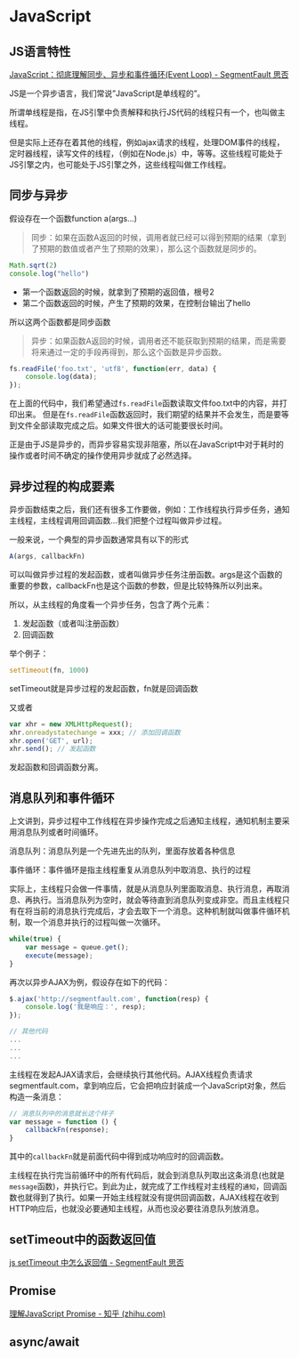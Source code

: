 # JavaScript

## JS语言特性

[JavaScript：彻底理解同步、异步和事件循环(Event Loop) - SegmentFault 思否](https://segmentfault.com/a/1190000004322358)

JS是一个异步语言，我们常说”JavaScript是单线程的”。

所谓单线程是指，在JS引擎中负责解释和执行JS代码的线程只有一个，也叫做主线程。

但是实际上还存在着其他的线程，例如ajax请求的线程，处理DOM事件的线程， 定时器线程，读写文件的线程，（例如在Node.js）中，等等。这些线程可能处于JS引擎之内，也可能处于JS引擎之外，这些线程叫做工作线程。



## 同步与异步

假设存在一个函数function a(args...)

> 同步：如果在函数A返回的时候，调用者就已经可以得到预期的结果（拿到了预期的数值或者产生了预期的效果），那么这个函数就是同步的。

```javascript
Math.sqrt(2)
console.log("hello")
```

- 第一个函数返回的时候，就拿到了预期的返回值，根号2
- 第二个函数返回的时候，产生了预期的效果，在控制台输出了hello

所以这两个函数都是同步函数

> 异步：如果函数A返回的时候，调用者还不能获取到预期的结果，而是需要将来通过一定的手段再得到，那么这个函数是异步函数。

```javascript
fs.readFile('foo.txt', 'utf8', function(err, data) {
    console.log(data);
});
```

在上面的代码中，我们希望通过`fs.readFile`函数读取文件foo.txt中的内容，并打印出来。
但是在`fs.readFile`函数返回时，我们期望的结果并不会发生，而是要等到文件全部读取完成之后。如果文件很大的话可能要很长时间。



正是由于JS是异步的，而异步容易实现非阻塞，所以在JavaScript中对于耗时的操作或者时间不确定的操作使用异步就成了必然选择。



## 异步过程的构成要素

异步函数结束之后，我们还有很多工作要做，例如：工作线程执行异步任务，通知主线程，主线程调用回调函数...我们把整个过程叫做异步过程。

一般来说，一个典型的异步函数通常具有以下的形式

```javascript
A(args, callbackFn)
```

可以叫做异步过程的发起函数，或者叫做异步任务注册函数。args是这个函数的重要的参数，callbackFn也是这个函数的参数，但是比较特殊所以列出来。

所以，从主线程的角度看一个异步任务，包含了两个元素：

1. 发起函数（或者叫注册函数）
2. 回调函数

举个例子：

```javascript
setTimeout(fn, 1000)
```

setTimeout就是异步过程的发起函数，fn就是回调函数

又或者

```javascript
var xhr = new XMLHttpRequest();
xhr.onreadystatechange = xxx; // 添加回调函数
xhr.open('GET', url);
xhr.send(); // 发起函数
```

发起函数和回调函数分离。



## 消息队列和事件循环

上文讲到，异步过程中工作线程在异步操作完成之后通知主线程，通知机制主要采用消息队列或者时间循环。

消息队列：消息队列是一个先进先出的队列，里面存放着各种信息

事件循环：事件循环是指主线程重复从消息队列中取消息、执行的过程

实际上，主线程只会做一件事情，就是从消息队列里面取消息、执行消息，再取消息、再执行。当消息队列为空时，就会等待直到消息队列变成非空。而且主线程只有在将当前的消息执行完成后，才会去取下一个消息。这种机制就叫做事件循环机制，取一个消息并执行的过程叫做一次循环。

```javascript
while(true) {
    var message = queue.get();
    execute(message);
}
```

再次以异步AJAX为例，假设存在如下的代码：

```javascript
$.ajax('http://segmentfault.com', function(resp) {
    console.log('我是响应：', resp);
});

// 其他代码
...
...
...
```

主线程在发起AJAX请求后，会继续执行其他代码。AJAX线程负责请求segmentfault.com，拿到响应后，它会把响应封装成一个JavaScript对象，然后构造一条消息：

```javascript
// 消息队列中的消息就长这个样子
var message = function () {
    callbackFn(response);
}
```

其中的`callbackFn`就是前面代码中得到成功响应时的回调函数。

主线程在执行完当前循环中的所有代码后，就会到消息队列取出这条消息(也就是`message`函数)，并执行它。到此为止，就完成了工作线程对主线程的`通知`，回调函数也就得到了执行。如果一开始主线程就没有提供回调函数，AJAX线程在收到HTTP响应后，也就没必要通知主线程，从而也没必要往消息队列放消息。



## setTimeout中的函数返回值

[js setTimeout 中怎么返回值 - SegmentFault 思否](https://segmentfault.com/q/1010000012682220)



## Promise

[理解JavaScript Promise - 知乎 (zhihu.com)](https://zhuanlan.zhihu.com/p/26523836)





## async/await





